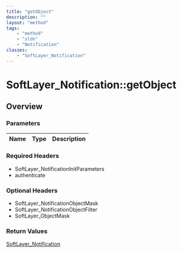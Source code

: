 ```yaml
---
title: "getObject"
description: ""
layout: "method"
tags:
    - "method"
    - "sldn"
    - "Notification"
classes:
    - "SoftLayer_Notification"
---
```

# SoftLayer_Notification::getObject
## Overview 


### Parameters 
|Name | Type | Description |
| --- | --- | --- |


### Required Headers
* SoftLayer_NotificationInitParameters
* authenticate

### Optional Headers
* SoftLayer_NotificationObjectMask
* SoftLayer_NotificationObjectFilter
* SoftLayer_ObjectMask

### Return Values
<a href='/reference/datatypes/SoftLayer_Notification'>SoftLayer_Notification </a>
